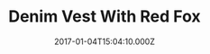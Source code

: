 ---
title: Denim Vest With Red Fox
date: 2017-01-04T15:04:10.000Z
price: 695
sales_price: 295
categories: ["Vests"]
image: ["/img/uploads/2016/09/p7.png"]
---